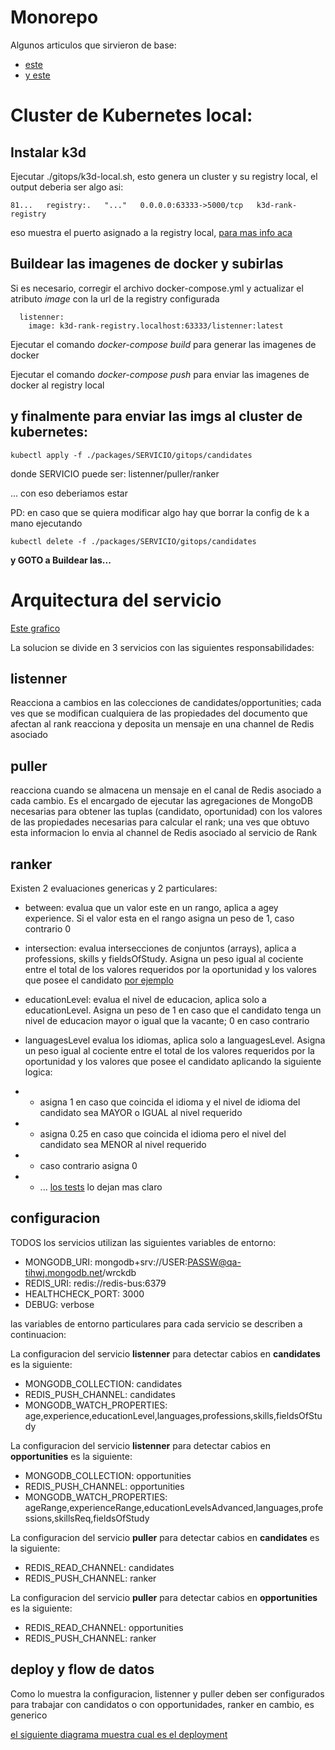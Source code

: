 # Monorepo

Algunos articulos que sirvieron de base:

* [este](https://baltuta.eu/posts/typescript-lerna-monorepo-the-setup)
* [y este](https://medium.com/@NiGhTTraX/how-to-set-up-a-typescript-monorepo-with-lerna-c6acda7d4559)

# Cluster de Kubernetes local:
## Instalar k3d

Ejecutar ./gitops/k3d-local.sh, esto genera un cluster y su registry local, el output deberia ser algo asi:

```
81...   registry:.   "..."   0.0.0.0:63333->5000/tcp   k3d-rank-registry
```
eso muestra el puerto asignado a la registry local, [para mas info aca](https://k3d.io/usage/guides/registries/)

## Buildear las imagenes de docker y subirlas

Si es necesario, corregir el archivo docker-compose.yml y actualizar el atributo *image* con la url de la registry configurada

```
  listenner:
    image: k3d-rank-registry.localhost:63333/listenner:latest

```

Ejecutar el comando *docker-compose build* para generar las imagenes de docker

Ejecutar el comando *docker-compose push* para enviar las imagenes de docker al registry local

## y finalmente para enviar las imgs al cluster de kubernetes:

```
kubectl apply -f ./packages/SERVICIO/gitops/candidates
```

donde SERVICIO puede ser: listenner/puller/ranker

... con eso deberiamos estar

PD: en caso que se quiera modificar algo hay que borrar la config de k a mano ejecutando 

```
kubectl delete -f ./packages/SERVICIO/gitops/candidates
```

**y GOTO a Buildear las...**

# Arquitectura del servicio

[Este grafico](https://docs.google.com/drawings/d/1NnUBD5uDL-B5rHRX46Q4ml0Rd1yNSC489tuDKOocsjE/edit?usp=sharing)

La solucion se divide en 3 servicios con las siguientes responsabilidades:

## listenner

Reacciona a cambios en las colecciones de candidates/opportunities; cada ves que se modifican cualquiera de las propiedades del documento que afectan al rank reacciona y deposita un mensaje en una channel de Redis asociado

## puller

reacciona cuando se almacena un mensaje en el canal de Redis asociado a cada cambio. Es el encargado de ejecutar las agregaciones de MongoDB necesarias para obtener las tuplas (candidato, oportunidad) con los valores de las propiedades necesarias para calcular el rank; una ves que obtuvo esta informacion lo envia al channel de Redis asociado al servicio de Rank

## ranker

Existen 2 evaluaciones genericas y 2 particulares:

* between: evalua que un valor este en un rango, aplica a agey experience. Si el valor esta en el rango asigna un peso de 1, caso contrario 0

* intersection: evalua intersecciones de conjuntos (arrays), aplica a professions, skills y fieldsOfStudy. Asigna un peso igual al cociente entre el total de los valores requeridos por la oportunidad y los valores que posee el candidato [por ejemplo](https://bitbucket.org/worcket/rank-service/src/0b97ebef6af9ffb10116ba424099b900650ce846/packages/ranker/tests/intersection.test.ts#lines-34)

* educationLevel: evalua el nivel de educacion, aplica solo a educationLevel. Asigna un peso de 1 en caso que el candidato tenga un nivel de educacion mayor o igual que la vacante; 0 en caso contrario

* languagesLevel evalua los idiomas, aplica solo a languagesLevel. Asigna un peso igual al cociente entre el total de los valores requeridos por la oportunidad y los valores que posee el candidato aplicando la siguiente logica:
* * asigna 1 en caso que coincida el idioma y el nivel de idioma del candidato sea MAYOR o IGUAL al nivel requerido
* * asigna 0.25 en caso que coincida el idioma pero el nivel del candidato sea MENOR  al nivel requerido
* * caso contrario asigna 0 
* * ... [los tests](https://bitbucket.org/worcket/rank-service/src/release/packages/ranker/tests/languagesLevel.test.ts) lo dejan mas claro

## configuracion

TODOS los servicios utilizan las siguientes variables de entorno:

* MONGODB_URI: mongodb+srv://USER:PASSW@qa-tihwj.mongodb.net/wrckdb
* REDIS_URI: redis://redis-bus:6379
* HEALTHCHECK_PORT: 3000
* DEBUG: verbose

las variables de entorno particulares para cada servicio se describen a continuacion:

La configuracion del servicio **listenner** para detectar cabios en **candidates** es la siguiente:
  * MONGODB_COLLECTION: candidates
  * REDIS_PUSH_CHANNEL: candidates
  * MONGODB_WATCH_PROPERTIES: age,experience,educationLevel,languages,professions,skills,fieldsOfStudy
  
La configuracion del servicio **listenner** para detectar cabios en **opportunities** es la siguiente:
  * MONGODB_COLLECTION: opportunities
  * REDIS_PUSH_CHANNEL: opportunities
  * MONGODB_WATCH_PROPERTIES: ageRange,experienceRange,educationLevelsAdvanced,languages,professions,skillsReq,fieldsOfStudy

La configuracion del servicio **puller** para detectar cabios en **candidates** es la siguiente:
  * REDIS_READ_CHANNEL: candidates
  * REDIS_PUSH_CHANNEL: ranker
  
La configuracion del servicio **puller** para detectar cabios en **opportunities** es la siguiente:
  * REDIS_READ_CHANNEL: opportunities
  * REDIS_PUSH_CHANNEL: ranker
  
## deploy y flow de datos

Como lo muestra la configuracion, listenner y puller deben ser configurados para trabajar con candidatos o con opportunidades, ranker en cambio, es generico

[el siguiente diagrama muestra cual es el deployment](https://docs.google.com/drawings/d/1pjgPm0DxWJIIcslw2aX4SvNESYhvPJApu2zsKwrg_xc/edit?usp=sharing)



  
